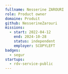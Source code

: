 ```yaml
---
fullname: Nesserine ZAROURI
role: Product owner
domaine: Produit 
github: NesserineZarouri
missions:
  - start: 2022-04-12
    end: 2024-10-28
    status: independent
    employer: SCOPYLEFT
badges:
  - segur
startups:
  - rdv-service-public
---
```


